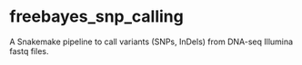 # freebayes_snp_calling
A Snakemake pipeline to call variants (SNPs, InDels) from DNA-seq Illumina fastq files. 
